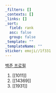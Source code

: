 ```yaml
---
_filters: []
_contexts: []
_links: []
_sort:
  field: rank
  asc: false
  group: false
_template: ""
_templateName: ""
sticker: emoji//1f331
---
```

[백준 프로필](https://solved.ac/profile/eonjikiwi)
1. [[1011]]
2. [[14369]]
3. [[1931]]